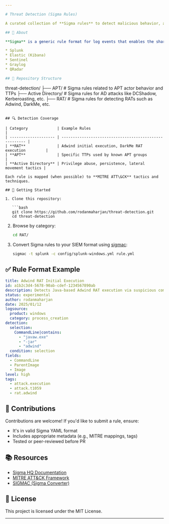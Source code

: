 ```yaml
---

# Threat Detection (Sigma Rules)

A curated collection of **Sigma rules** to detect malicious behavior, adversary techniques, and indicators of compromise across different threat categories — including Remote Access Trojans (RATs), Advanced Persistent Threats (APTs), and Active Directory abuse.

## 📌 About

**Sigma** is a generic rule format for log events that enables the sharing of detection logic across different SIEM and log analysis platforms. This repository provides Sigma-based threat detection rules that can be converted into queries for popular tools like:

* Splunk
* Elastic (Kibana)
* Sentinel
* Graylog
* QRadar

## 📁 Repository Structure

```
threat-detection/
├── APT/                # Sigma rules related to APT actor behavior and TTPs
├── Active Directory/   # Sigma rules for AD attacks like DCShadow, Kerberoasting, etc.
├── RAT/                # Sigma rules for detecting RATs such as Adwind, DarkMe, etc.
```

## 🔍 Detection Coverage

| Category             | Example Rules                                          |
| -------------------- | ------------------------------------------------------ |
| **RAT**              | Adwind initial execution, DarkMe RAT execution         |
| **APT**              | Specific TTPs used by known APT groups                 |
| **Active Directory** | Privilege abuse, persistence, lateral movement tactics |

Each rule is mapped (when possible) to **MITRE ATT\&CK** tactics and techniques.

## 🚀 Getting Started

1. Clone this repository:

   ```bash
   git clone https://github.com/rodanmaharjan/threat-detection.git
   cd threat-detection
   ```

2. Browse by category:

   ```bash
   cd RAT/
   ```

3. Convert Sigma rules to your SIEM format using [sigmac](https://github.com/SigmaHQ/sigma):

   ```bash
   sigmac -t splunk -c config/splunk-windows.yml rule.yml
   ```

## ✅ Rule Format Example

```yaml
title: Adwind RAT Initial Execution
id: a1b2c3d4-5678-90ab-cdef-1234567890ab
description: Detects Java-based Adwind RAT execution via suspicious command-line usage.
status: experimental
author: rodanmaharjan
date: 2025/01/12
logsource:
  product: windows
  category: process_creation
detection:
  selection:
    CommandLine|contains:
      - "javaw.exe"
      - "-jar"
      - "adwind"
  condition: selection
fields:
  - CommandLine
  - ParentImage
  - Image
level: high
tags:
  - attack.execution
  - attack.t1059
  - rat.adwind
```

## 👥 Contributions

Contributions are welcome! If you'd like to submit a rule, ensure:

* It's in valid Sigma YAML format
* Includes appropriate metadata (e.g., MITRE mappings, tags)
* Tested or peer-reviewed before PR

## 📚 Resources

* [Sigma HQ Documentation](https://github.com/SigmaHQ/sigma)
* [MITRE ATT\&CK Framework](https://attack.mitre.org/)
* [SIGMAC (Sigma Converter)](https://github.com/SigmaHQ/sigmac)

## 📜 License

This project is licensed under the MIT License.

---
```


